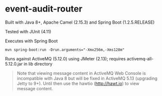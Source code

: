 event-audit-router
=======================

Built with Java 8+, Apache Camel (2.15.3) and Spring Boot (1.2.5.RELEASE)

Tested with JUnit (4.11)

Executes with Spring Boot

`mvn spring-boot:run -Drun.arguments="-Xmx256m,-Xms128m"`

Runs against ActiveMQ (5.12.0) using JMeter (2.13); requires activemq-all-5.12.0.jar in lib directory

>Note that viewing message content in ActiveMQ Web Console is incompatible with Java 8 but will be fixed in ActiveMQ 5.13 (upgrading Jetty to 9+). Until then use the hawtio (http://hawt.io) to view message content.  
